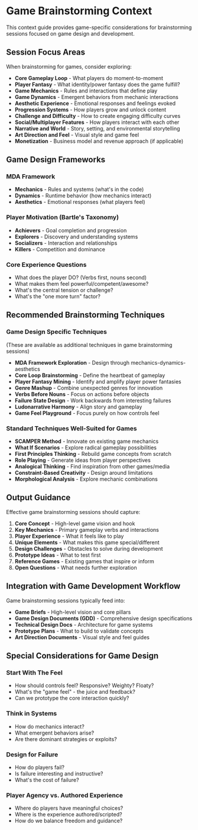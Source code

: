 # Game Brainstorming Context

This context guide provides game-specific considerations for brainstorming sessions focused on game design and development.

## Session Focus Areas

When brainstorming for games, consider exploring:

- **Core Gameplay Loop** - What players do moment-to-moment
- **Player Fantasy** - What identity/power fantasy does the game fulfill?
- **Game Mechanics** - Rules and interactions that define play
- **Game Dynamics** - Emergent behaviors from mechanic interactions
- **Aesthetic Experience** - Emotional responses and feelings evoked
- **Progression Systems** - How players grow and unlock content
- **Challenge and Difficulty** - How to create engaging difficulty curves
- **Social/Multiplayer Features** - How players interact with each other
- **Narrative and World** - Story, setting, and environmental storytelling
- **Art Direction and Feel** - Visual style and game feel
- **Monetization** - Business model and revenue approach (if applicable)

## Game Design Frameworks

### MDA Framework

- **Mechanics** - Rules and systems (what's in the code)
- **Dynamics** - Runtime behavior (how mechanics interact)
- **Aesthetics** - Emotional responses (what players feel)

### Player Motivation (Bartle's Taxonomy)

- **Achievers** - Goal completion and progression
- **Explorers** - Discovery and understanding systems
- **Socializers** - Interaction and relationships
- **Killers** - Competition and dominance

### Core Experience Questions

- What does the player DO? (Verbs first, nouns second)
- What makes them feel powerful/competent/awesome?
- What's the central tension or challenge?
- What's the "one more turn" factor?

## Recommended Brainstorming Techniques

### Game Design Specific Techniques

(These are available as additional techniques in game brainstorming sessions)

- **MDA Framework Exploration** - Design through mechanics-dynamics-aesthetics
- **Core Loop Brainstorming** - Define the heartbeat of gameplay
- **Player Fantasy Mining** - Identify and amplify player power fantasies
- **Genre Mashup** - Combine unexpected genres for innovation
- **Verbs Before Nouns** - Focus on actions before objects
- **Failure State Design** - Work backwards from interesting failures
- **Ludonarrative Harmony** - Align story and gameplay
- **Game Feel Playground** - Focus purely on how controls feel

### Standard Techniques Well-Suited for Games

- **SCAMPER Method** - Innovate on existing game mechanics
- **What If Scenarios** - Explore radical gameplay possibilities
- **First Principles Thinking** - Rebuild game concepts from scratch
- **Role Playing** - Generate ideas from player perspectives
- **Analogical Thinking** - Find inspiration from other games/media
- **Constraint-Based Creativity** - Design around limitations
- **Morphological Analysis** - Explore mechanic combinations

## Output Guidance

Effective game brainstorming sessions should capture:

1. **Core Concept** - High-level game vision and hook
2. **Key Mechanics** - Primary gameplay verbs and interactions
3. **Player Experience** - What it feels like to play
4. **Unique Elements** - What makes this game special/different
5. **Design Challenges** - Obstacles to solve during development
6. **Prototype Ideas** - What to test first
7. **Reference Games** - Existing games that inspire or inform
8. **Open Questions** - What needs further exploration

## Integration with Game Development Workflow

Game brainstorming sessions typically feed into:

- **Game Briefs** - High-level vision and core pillars
- **Game Design Documents (GDD)** - Comprehensive design specifications
- **Technical Design Docs** - Architecture for game systems
- **Prototype Plans** - What to build to validate concepts
- **Art Direction Documents** - Visual style and feel guides

## Special Considerations for Game Design

### Start With The Feel

- How should controls feel? Responsive? Weighty? Floaty?
- What's the "game feel" - the juice and feedback?
- Can we prototype the core interaction quickly?

### Think in Systems

- How do mechanics interact?
- What emergent behaviors arise?
- Are there dominant strategies or exploits?

### Design for Failure

- How do players fail?
- Is failure interesting and instructive?
- What's the cost of failure?

### Player Agency vs. Authored Experience

- Where do players have meaningful choices?
- Where is the experience authored/scripted?
- How do we balance freedom and guidance?
